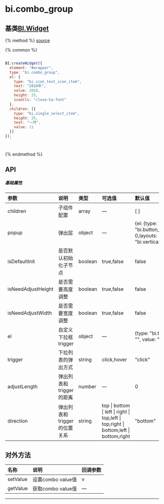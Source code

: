 # bi.combo_group

## 基类[BI.Widget](/core/widget.md)

{% method %}
[source](https://jsfiddle.net/fineui/x32ue8xv/)

{% common %}
```javascript

BI.createWidget({
  element: "#wrapper",
  type: "bi.combo_group",
  el: {
    type: "bi.icon_text_icon_item",
    text: "2010年",
    value: 2010,
    height: 25,
    iconCls: "close-ha-font"
  },
  children: [{
    type: "bi.single_select_item",
    height: 25,
    text: "一月",
    value: 11
  }]
});




```

{% endmethod %}


## API
##### 基础属性
| 参数    | 说明           | 类型  | 可选值 | 默认值
| :------ |:-------------  | :-----| :----|:----
| children | 子组件配置 | array | — | [ ] |
| popup | 弹出层 | object | — |{el: {type: "bi.button_tree",chooseType: 0,layouts: [{type: "bi.vertical"}]}}|
| isDefaultInit | 是否默认初始化子节点 |boolean | true,false | false |
| isNeedAdjustHeight | 是否需要高度调整 | boolean | true,false | false |
| isNeedAdjustWidth | 是否需要宽度调整 | boolean | true,false | false |
| el | 自定义下拉框trigger | object | — |{type: "bi.text_button", text: "", value: ""}|
| trigger | 下拉列表的弹出方式  | string |  click,hover | "click" |
| adjustLength | 弹出列表和trigger的距离 | number | — | 0 |
| direction | 弹出列表和trigger的位置关系 | string | top &#124; bottom &#124; left &#124; right &#124; top,left &#124; top,right &#124; bottom,left &#124; bottom,right  | "bottom"|



## 对外方法
| 名称     | 说明                           |  回调参数     
| :------ |:-------------                  | :-----   
| setValue | 设置combo value值| v |
| getValue | 获取combo value值 | — |



---


